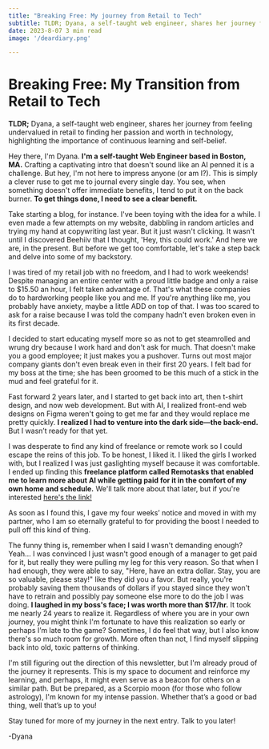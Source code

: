 ```yaml
---
title: "Breaking Free: My journey from Retail to Tech"
subtitle: TLDR; Dyana, a self-taught web engineer, shares her journey from feeling undervalued in retail to finding her passion and worth in technology, highlighting the importance of continuous learning and self-belief. 
date: 2023-8-07 3 min read
image: '/deardiary.png'

---
```


# Breaking Free: My Transition from Retail to Tech

**TLDR;** Dyana, a self-taught web engineer, shares her journey from feeling undervalued in retail to finding her passion and worth in technology, highlighting the importance of continuous learning and self-belief.

Hey there, I'm Dyana. **I'm a self-taught Web Engineer based in Boston, MA.** Crafting a captivating intro that doesn't sound like an AI penned it is a challenge. But hey, I'm not here to impress anyone (or am I?). 
This is simply a clever ruse to get me to journal every single day. You see, when something doesn't offer immediate benefits, I tend to put it on the back burner. **To get things done, I need to see a clear benefit.**

Take starting a blog, for instance. I've been toying with the idea for a while. I even made a few attempts on my website, dabbling in random articles and trying my hand at copywriting last year. 
But it just wasn't clicking. It wasn't until I discovered Beehiiv that I thought, 'Hey, this could work.' And here we are, in the present. But before we get too comfortable, let's take a step back and delve into some of my backstory.

I was tired of my retail job with no freedom, and I had to work weekends! Despite managing an entire center with a proud little badge and only a raise to $15.50 an hour, I felt taken advantage of. That's what these companies do to hardworking people like you and me. If you're anything like me, you probably have anxiety, maybe a little ADD on top of that. I was too scared to ask for a raise because I was told the company hadn't even broken even in its first decade.

I decided to start educating myself more so as not to get steamrolled and wrung dry because I work hard and don't ask for much. That doesn't make you a good employee; it just makes you a pushover. Turns out most major company giants don't even break even in their first 20 years. I felt bad for my boss at the time; she has been groomed to be this much of a stick in the mud and feel grateful for it.

Fast forward 2 years later, and I started to get back into art, then t-shirt design, and now web development. But with AI, I realized front-end web designs on Figma weren't going to get me far and they would replace me pretty quickly. **I realized I had to venture into the dark side—the back-end.** But I wasn’t ready for that yet.

I was desperate to find any kind of freelance or remote work so I could escape the reins of this job. To be honest, I liked it. I liked the girls I worked with, but I realized I was just gaslighting myself because it was comfortable. I ended up finding this **freelance platform called Remotasks that enabled me to learn more about AI while getting paid for it in the comfort of my own home and schedule.** We'll talk more about that later, but if you're interested [here's the link!](https://www.remotasks.com/r/ON4M6YVK)

As soon as I found this, I gave my four weeks’ notice and moved in with my partner, who I am so eternally grateful to for providing the boost I needed to pull off this kind of thing. 

The funny thing is, remember when I said I wasn't demanding enough? Yeah... I was convinced I just wasn't good enough of a manager to get paid for it, but really they were pulling my leg for this very reason. So that when I had enough, they were able to say, "Here, have an extra dollar. Stay, you are so valuable, please stay!" like they did you a favor. But really, you're probably saving them thousands of dollars if you stayed since they won't have to retrain and possibly pay someone else more to do the job I was doing. **I laughed in my boss's face; I was worth more than $17/hr.**  It took me nearly 24 years to realize it. Regardless of where you are in your own journey, you might think I'm fortunate to have this realization so early or perhaps I’m late to the game? Sometimes, I do feel that way, but I also know there's so much room for growth. More often than not, I find myself slipping back into old, toxic patterns of thinking.

I'm still figuring out the direction of this newsletter, but I'm already proud of the journey it represents. This is my space to document and reinforce my learning, and perhaps, it might even serve as a beacon for others on a similar path. But be prepared, as a Scorpio moon (for those who follow astrology), I'm known for my intense passion. Whether that’s a good or bad thing, well that’s up to you!

Stay tuned for more of my journey in the next entry. Talk to you later!

-Dyana

